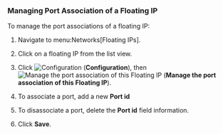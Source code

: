 ### Managing Port Association of a Floating IP

To manage the port associations of a floating IP:

1.  Navigate to menu:Networks\[Floating IPs\].

2.  Click on a floating IP from the list view.

3.  Click ![Configuration](../images/1847.png) (**Configuration**), then
    ![Manage the port association of this Floating IP](../images/1851.png)
    (**Manage the port association of this Floating IP**).

4.  To associate a port, add a new **Port id**

5.  To disassociate a port, delete the **Port id** field information.

6.  Click **Save**.

